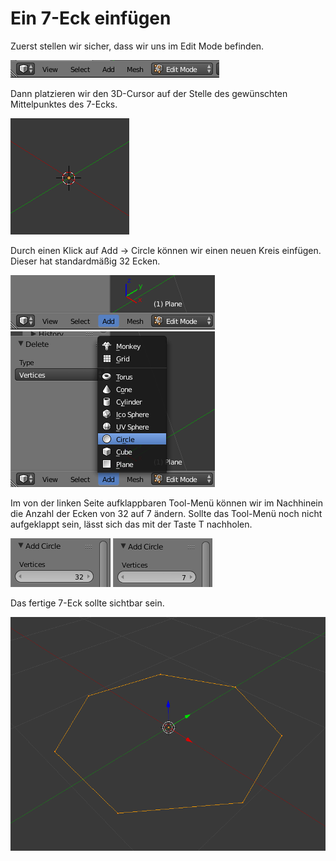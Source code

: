# Ein 7-Eck einfügen
Zuerst stellen wir sicher, dass wir uns im Edit Mode befinden.

 ![](img/editmode.png)

Dann platzieren wir den 3D-Cursor auf der Stelle des gewünschten Mittelpunktes des 7-Ecks.

![](img/3d-cursor.png)

Durch einen Klick auf Add -> Circle können wir einen neuen Kreis einfügen. Dieser hat standardmäßig 32 Ecken.

![](img/add-mesh1.png)
![](img/add-mesh2.png)

Im von der linken Seite aufklappbaren Tool-Menü können wir im Nachhinein die Anzahl der Ecken von 32 auf 7 ändern.
Sollte das Tool-Menü noch nicht aufgeklappt sein, lässt sich das mit der Taste T nachholen.

![](img/add-circle1.png)
![](img/add-circle2.png)

Das fertige 7-Eck sollte sichtbar sein.

![](img/7circle.png)

